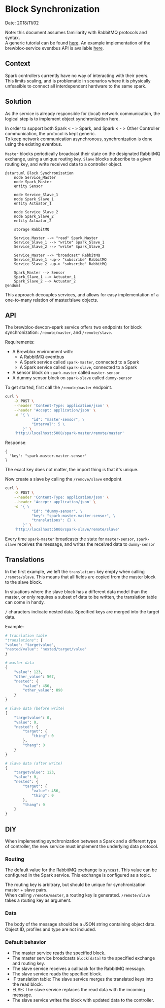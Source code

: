 # Block Synchronization

Date: 2018/11/02

Note: this document assumes familiarity with RabbitMQ protocols and syntax. <br>
A generic tutorial can be found [here][rabbitmq-tutorial]. An example implementation of the brewblox-service eventbus API is available [here][boilerplate-main].

## Context

Spark controllers currently have no way of interacting with their peers. <br>
This limits scaling, and is problematic in scenarios where it is physically unfeasible to connect all interdependent hardware to the same spark.

## Solution

As the service is already responsible for (local) network communication, the logical step is to implement object synchronization here.

In order to support both Spark < - > Spark, and Spark < - > Other Controller communication, the protocol is kept generic. <br>
To keep network communication asynchronous, synchronization is done using the existing eventbus.

`Master` blocks periodically broadcast their state on the designated RabbitMQ exchange, using a unique routing key.
`Slave` blocks subscribe to a given routing key, and write received data to a controller object.

```plantuml
@startuml Block Synchronization
    node Service_Master
    node Spark_Master
    entity Sensor

    node Service_Slave_1
    node Spark_Slave_1
    entity Actuator_1

    node Service_Slave_2
    node Spark_Slave_2
    entity Actuator_2

    storage RabbitMQ

    Service_Master --> "read" Spark_Master
    Service_Slave_1 --> "write" Spark_Slave_1
    Service_Slave_2 --> "write" Spark_Slave_2
    
    Service_Master --> "broadcast" RabbitMQ
    Service_Slave_1 -up-> "subscribe" RabbitMQ
    Service_Slave_2 -up-> "subscribe" RabbitMQ

    Spark_Master --> Sensor
    Spark_Slave_1 --> Actuator_1
    Spark_Slave_2 --> Actuator_2
@enduml
```

This approach decouples services, and allows for easy implementation of a one-to-many relation of master/slave objects.

## API

The brewblox-devcon-spark service offers two endpoints for block synchronization: `/remote/master`, and `/remote/slave`.

Requirements:
- A Brewblox environment with:
    - A RabbitMQ eventbus
    - A Spark service called `spark-master`, connected to a Spark
    - A Spark service called `spark-slave`, connected to a Spark
- A sensor block on `spark-master` called `master-sensor`
- A dummy sensor block on `spark-slave` called `dummy-sensor`


To get started, first call the `/remote/master` endpoint.

```bash
curl \
    -X POST \
    --header 'Content-Type: application/json' \
    --header 'Accept: application/json' \
    -d '{ \ 
            "id": "master-sensor", \ 
            "interval": 5 \ 
        }' \
    'http://localhost:5000/spark-master/remote/master'
```

Response: 
```
{
  "key": "spark-master.master-sensor"
}
```

The exact key does not matter, the import thing is that it's unique.

Now create a slave by calling the `/remove/slave` endpoint.

```bash
curl \
    -X POST \
    --header 'Content-Type: application/json' \
    --header 'Accept: application/json' \
    -d '{ \ 
            "id": "dummy-sensor", \ 
            "key": "spark-master.master-sensor", \ 
            "translations": {} \ 
        }' \
    'http://localhost:5000/spark-slave/remote/slave'
```

Every time `spark-master` broadcasts the state for `master-sensor`, `spark-slave` receives the message, and writes the received data to `dummy-sensor`

## Translations

In the first example, we left the `translations` key empty when calling `/remote/slave`. This means that all fields are copied from the master block to the slave block.

In situations where the slave block has a different data model than the master, or only requires a subset of data to be written, the translation table can come in handy.

`/` characters indicate nested data. Specified keys are merged into the target data.

Example:
```python
# translation table
"translations": {
"value": "targetvalue",
"nested/value": "nested/target/value"
}

# master data
{
    "value": 123,
    "other_value": 567,
    "nested": {
        "value": 456,
        "other_value": 890
    }
}

# slave data (before write)
{
    "targetvalue": 0,
    "value": 0,
    "nested": {
        "target": {
            "thing": 0
        },
        "thang": 0
    }
}

# slave data (after write)
{
    "targetvalue": 123,
    "value": 0,
    "nested": {
        "target": {
            "value": 456,
            "thing": 0
        },
        "thang": 0
    }
}
```

## DIY

When implementing synchronization between a Spark and a different type of controller, the new service must implement the underlying data protocol.

### Routing

The default value for the RabbitMQ exchange is `syncast`. This value can be configured in the Spark service. This exchange is configured as a topic.

The routing key is arbitrary, but should be unique for synchronization master + slave pairs. <br>
When calling `/remote/master`, a routing key is generated. `/remote/slave` takes a routing key as argument.

### Data

The body of the message should be a JSON string containing object data. Object ID, profiles and type are not included.

### Default behavior

- The master service reads the specified block.
- The master service broadcasts `block[data]` to the specified exchange and routing key.
- The slave service receives a callback for the RabbitMQ message.
- The slave service reads the specified block.
- IF translation table: The slave service merges the translated keys into the read block.
- ELSE: The slave service replaces the read data with the incoming message.
- The slave service writes the block with updated data to the controller.


[rabbitmq-tutorial]: https://www.rabbitmq.com/tutorials/tutorial-three-python.html
[boilerplate-main]: https://github.com/Brewblox/brewblox-boilerplate/blob/develop/YOUR_PACKAGE/__main__.py

